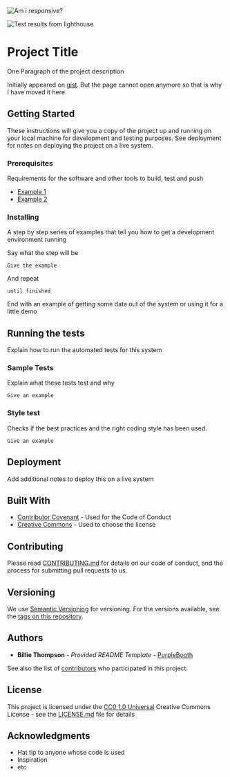 ![Am i responsive?](https://lh3.googleusercontent.com/pw/AP1GczNPvGJ-bhJl8-8Zizq9N8AcvVNmHODLdHRghr6RAz2sJ0cwnRnc35RVJ8pbDcidT6KGfdOUF-QTviDFHyGmcm6MfD3PsM8JaPBVGcC7opWMnWQ7WyM=w2400)

![Test results from lighthouse](https://lh3.googleusercontent.com/pw/AP1GczOJtJzgG26nmyhrAzoczZyp5Q7GUvXCH_ZjF4RX8lXlqBfeZujWxp5JucYxpffDuW3el-PSU2oerKlnBMhahn4Hg_XGd-CC4FOjGuT5ZHekWQXHA1c=w2400)

# Project Title


One Paragraph of the project description

Initially appeared on
[gist](https://gist.github.com/PurpleBooth/109311bb0361f32d87a2). But the page cannot open anymore so that is why I have moved it here.

## Getting Started

These instructions will give you a copy of the project up and running on
your local machine for development and testing purposes. See deployment
for notes on deploying the project on a live system.

### Prerequisites

Requirements for the software and other tools to build, test and push 
- [Example 1](https://www.example.com)
- [Example 2](https://www.example.com)

### Installing

A step by step series of examples that tell you how to get a development
environment running

Say what the step will be

    Give the example

And repeat

    until finished

End with an example of getting some data out of the system or using it
for a little demo

## Running the tests

Explain how to run the automated tests for this system

### Sample Tests

Explain what these tests test and why

    Give an example

### Style test

Checks if the best practices and the right coding style has been used.

    Give an example

## Deployment

Add additional notes to deploy this on a live system

## Built With

  - [Contributor Covenant](https://www.contributor-covenant.org/) - Used
    for the Code of Conduct
  - [Creative Commons](https://creativecommons.org/) - Used to choose
    the license

## Contributing

Please read [CONTRIBUTING.md](CONTRIBUTING.md) for details on our code
of conduct, and the process for submitting pull requests to us.

## Versioning

We use [Semantic Versioning](http://semver.org/) for versioning. For the versions
available, see the [tags on this
repository](https://github.com/PurpleBooth/a-good-readme-template/tags).

## Authors

  - **Billie Thompson** - *Provided README Template* -
    [PurpleBooth](https://github.com/PurpleBooth)

See also the list of
[contributors](https://github.com/PurpleBooth/a-good-readme-template/contributors)
who participated in this project.

## License

This project is licensed under the [CC0 1.0 Universal](LICENSE.md)
Creative Commons License - see the [LICENSE.md](LICENSE.md) file for
details

## Acknowledgments

  - Hat tip to anyone whose code is used
  - Inspiration
  - etc
